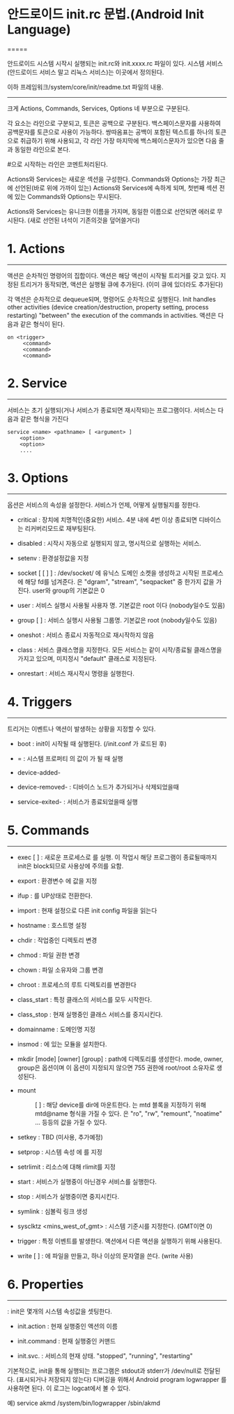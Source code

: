 # 안드로이드 init.rc 문법.(Android Init Language)
=====

안드로이드 시스템 시작시 실행되는 init.rc와 init.xxxx.rc 파일이 있다.
시스템 서비스 (안드로이드 서비스 말고 리눅스 서비스)는 이곳에서 정의된다.


이하 프레임워크/system/core/init/readme.txt 파일의 내용.


--------------------------------------------------------------


크게 Actions, Commands, Services, Options 네 부분으로 구분된다.


각 요소는 라인으로 구분되고, 토큰은 공백으로 구분된다.
백스페이스문자를 사용하여 공백문자를 토큰으로 사용이 가능하다.
쌍따옴표는 공백이 포함된 텍스트를 하나의 토큰으로 취급하기 위해 사용되고,
각 라인 가장 마지막에 백스페이스문자가 있으면 다음 줄과 동일한 라인으로 본다.


#으로 시작하는 라인은 코멘트처리된다.


Actions와 Services는 새로운 섹션을 구성한다. Commands와 Options는 가장 최근에 선언된(바로 위에 가까이 있는) Actions와 Services에 속하게 되며, 첫번째 섹션 전에 있는 Commands와 Options는 무시된다.

Actions와 Services는 유니크한 이름을 가지며, 동일한 이름으로 선언되면 에러로 무시된다. (새로 선언된 녀석이 기존의것을 덮어쓸거다)


# 1. Actions
-----
액션은 순차적인 명령어의 집합이다. 액션은 해당 액션이 시작될 트리거를 갖고 있다.
지정된 트리거가 동작되면, 액션은 실행될 큐에 추가된다. (이미 큐에 있더라도 추가된다)

각 액션은 순차적으로 dequeue되며, 명령어도 순차적으로 실행된다.
Init handles other activities (device creation/destruction, property setting, process restarting) "between" the execution of the commands in activities.
액션은 다음과 같은 형식이 된다.

```
on <trigger>
     <command>
     <command>
     <command>
```


# 2. Service
-----
서비스는 초기 실행되(거나 서비스가 종료되면 재시작되)는 프로그램이다. 서비스는 다음과 같은 형식을 가진다

```
service <name> <pathname> [ <argument> ]
    <option>
    <option>
    ....
```


# 3. Options
-----
옵션은 서비스의 속성을 설정한다. 서비스가 언제, 어떻게 실행될지를 정한다.

- critical
 : 장치에 치명적인(중요한) 서비스. 4분 내에 4번 이상 종료되면 디바이스는 리커버리모드로 재부팅된다.

- disabled
 : 시작시 자동으로 실행되지 않고, 명시적으로 실행하는 서비스.

- setenv <name> <value>
 : 환경설정값을 지정

- socket <name> <type> <perm> [ <user> [ <group> ] ]
 : /dev/socket/<name> 에 유닉스 도메인 소켓을 생성하고 시작된 프로세스에 해당 fd를 넘겨준다.
 <type>은 "dgram", "stream", "seqpacket" 중 한가지 값을 가진다.
 user와 group의 기본값은 0

- user <username>
 : 서비스 실행시 사용될 사용자 명. 기본값은 root 이다 (nobody일수도 있음)

- group <groupname> [ <groupname> ]
 : 서비스 실행시 사용될 그룹명. 기본값은 root (nobody일수도 있음)

- oneshot
 : 서비스 종료시 자동적으로 재시작하지 않음

- class <name>
 : 서비스 클래스명을 지정한다. 모든 서비스는 같이 시작/종료될 클래스명을 가지고 있으며, 미지정시 "default" 클래스로 지정된다.

- onrestart
 : 서비스 재시작시 명령을 실행한다.


# 4. Triggers
-----
트리거는 이벤트나 액션이 발생하는 상황을 지정할 수 있다.

- boot
 : init이 시작될 때 실행된다. (/init.conf 가 로드된 후)

- <name>=<value>
 : 시스템 프로퍼티 <name>의 값이 <value>가 될 때 실행

- device-added-<path>
- device-removed-<path>
 : 디바이스 노드가 추가되거나 삭제되었을때

- service-exited-<name>
 : <name>서비스가 종료되었을때 실행


# 5. Commands
-----
- exec <path> [ <argument> ]
 : 새로운 프로세스로 <path> 를 실행. 이 작업시 해당 프로그램이 종료될때까지 init은 block되므로 사용상에 주의를 요함.

- export <name> <value>
 : 환경변수 <name>에 <value>값을 지정

- ifup <interface>
 : <interface>를 UP상태로 전환한다.

- import <filename>
 : 현재 설정으로 다른 init config 파일을 읽는다

- hostname <name>
 : 호스트명 설정

- chdir <directory>
 : 작업중인 디렉토리 변경

- chmod <octal-mode> <path>
 : 파일 권한 변경


- chown <owner> <group> <path>
 : 파일 소유자와 그룹 변경

- chroot <directory>
 : 프로세스의 루트 디렉토리를 변경한다

- class_start <serviceclass>
 : 특정 클래스의 서비스를 모두 시작한다.

- class_stop <serviceclass>
 : 현재 실행중인 클래스 서비스를 중지시킨다.

- domainname <name>
 : 도메인명 지정

- insmod <path>
 : <path>에 있는 모듈을 설치한다.

- mkdir <path> [mode] [owner] [group]
 : path에 디렉토리를 생성한다. mode, owner, group은 옵션이며 이 옵션이 지정되지 않으면 755 권한에 root/root 소유자로 생성된다.

- mount <type> <device> <dir> [ <mountoption> ]
 : 해당 device를 dir에 마운트한다. <device>는 mtd 블록을 지정하기 위해 mtd@name 형식을 가질 수 있다.
 <mountoption>은 "ro", "rw", "remount", "noatime" ... 등등의 값을 가질 수 있다.

- setkey
 : TBD (미사용, 추가예정)

- setprop <name> <value>
 : 시스템 속성 <name>에 <value>를 지정

- setrlimit <resource> <cur> <max>
 : 리소스에 대해 rlimit를 지정

- start <service>
 : 서비스가 실행중이 아닌경우 서비스를 실행한다.

- stop <service>
 : 서비스가 실행중이면 중지시킨다.

- symlink <target> <path>
 : 심볼릭 링크 생성

- sysclktz <mins_west_of_gmt>
 : 시스템 기준시를 지정한다. (GMT이면 0)

- trigger <event>
 : 특정 이벤트를 발생한다. 액션에서 다른 액션을 실행하기 위해 사용된다.

- write <path> <string> [ <string> ]
 : <path>에 파일을 만들고, 하나 이상의 문자열을 쓴다. (write 사용)


# 6. Properties
-----
 : init은 몇개의 시스템 속성값을 셋팅한다.

- init.action
 : 현재 실행중인 액션의 이름

- init.command
 : 현재 실행중인 커맨드

- init.svc.<name>
 : <name> 서비스의 현재 상태. "stopped", "running", "restarting"


기본적으로, init을 통해 실행되는 프로그램은 stdout과 stderr가 /dev/null로 전달된다. (표시되거나 저장되지 않는다)
디버깅을 위해서 Android program logwrapper 를 사용하면 된다. 이 로그는 logcat에서 볼 수 있다.

예)
service akmd /system/bin/logwrapper /sbin/akmd



